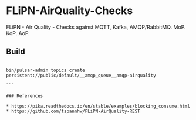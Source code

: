 # FLiPN-AirQuality-Checks

FLiPN - Air Quality - Checks against MQTT, Kafka, AMQP/RabbitMQ.  MoP. KoP. AoP.


## Build 

````

bin/pulsar-admin topics create persistent://public/default/__amqp_queue__amqp-airquality

```

### References

* https://pika.readthedocs.io/en/stable/examples/blocking_consume.html
* https://github.com/tspannhw/FLiPN-AirQuality-REST
